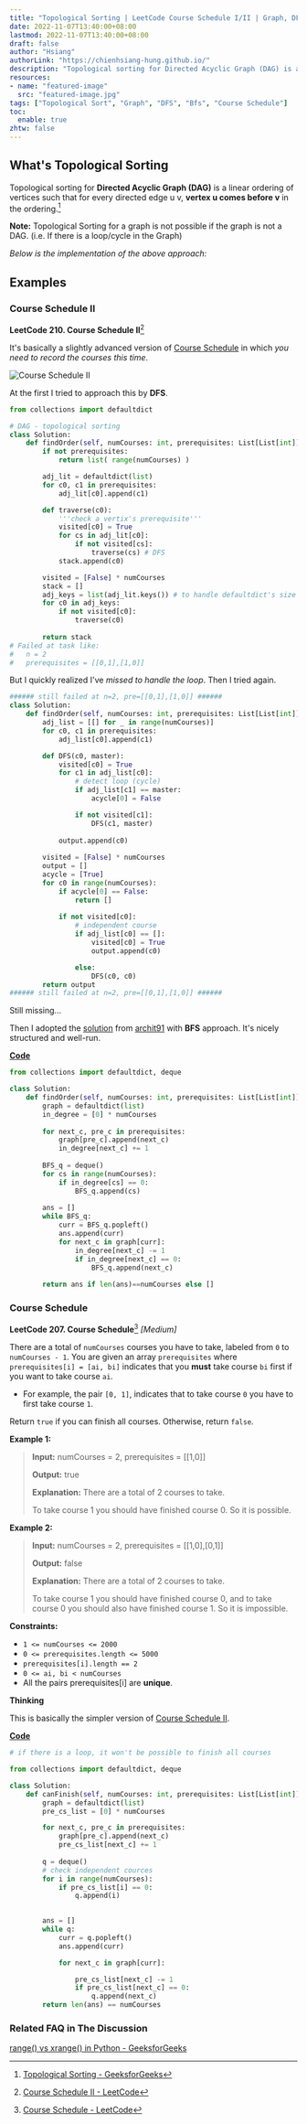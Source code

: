 ```yaml
---
title: "Topological Sorting | LeetCode Course Schedule I/II | Graph, DFS, BFS"
date: 2022-11-07T13:40:00+08:00
lastmod: 2022-11-07T13:40:00+08:00
draft: false
author: "Hsiang"
authorLink: "https://chienhsiang-hung.github.io/"
description: "Topological sorting for Directed Acyclic Graph (DAG) is a linear ordering of vertices such that for every directed edge u v, vertex u comes before v in the ordering."
resources:
- name: "featured-image"
  src: "featured-image.jpg"
tags: ["Topological Sort", "Graph", "DFS", "Bfs", "Course Schedule"]
toc:
  enable: true
zhtw: false
---
```

## What's Topological Sorting
Topological sorting for **Directed Acyclic Graph (DAG)** is a linear ordering of vertices such that for every directed edge u v, **vertex u comes before v** in the ordering.[^topological-sorting]

**Note:** Topological Sorting for a graph is not possible if the graph is not a DAG. (i.e. If there is a loop/cycle in the Graph)

*Below is the implementation of the above approach:*
<script src="https://gist.github.com/chienhsiang-hung/c468ece14fd0fee5af4ec24edf39e134.js"></script>

## Examples
### Course Schedule II
**LeetCode 210. Course Schedule II**[^course-schedule-ii]

It's basically a slightly advanced version of [Course Schedule](#course-schedule) in which *you need to record the courses this time*.

![Course Schedule II](featured-image.jpg "Course Schedule II")

At the first I tried to approach this by **DFS**.
```python
from collections import defaultdict

# DAG - topological sorting
class Solution:
    def findOrder(self, numCourses: int, prerequisites: List[List[int]]) -> List[int]:
        if not prerequisites:
            return list( range(numCourses) )

        adj_lit = defaultdict(list)
        for c0, c1 in prerequisites:
            adj_lit[c0].append(c1)

        def traverse(c0):
            '''check a vertix's prerequisite'''
            visited[c0] = True
            for cs in adj_lit[c0]:
                if not visited[cs]:
                    traverse(cs) # DFS
            stack.append(c0)

        visited = [False] * numCourses
        stack = []
        adj_keys = list(adj_lit.keys()) # to handle defaultdict's size changed during iteration in line-12
        for c0 in adj_keys:
            if not visited[c0]:
                traverse(c0)
        
        return stack
# Failed at task like:
#   n = 2
#   prerequisites = [[0,1],[1,0]]
```
But I quickly realized I've *missed to handle the loop*. Then I tried again.
```python
###### still failed at n=2, pre=[[0,1],[1,0]] ######  
class Solution:
    def findOrder(self, numCourses: int, prerequisites: List[List[int]]) -> List[int]:
        adj_list = [[] for _ in range(numCourses)]
        for c0, c1 in prerequisites:
            adj_list[c0].append(c1)

        def DFS(c0, master):
            visited[c0] = True
            for c1 in adj_list[c0]:
                # detect loop (cycle)
                if adj_list[c1] == master:
                    acycle[0] = False

                if not visited[c1]:
                    DFS(c1, master)
            
            output.append(c0)
                    
        visited = [False] * numCourses
        output = []
        acycle = [True]
        for c0 in range(numCourses):
            if acycle[0] == False:
                return []
            
            if not visited[c0]:
                # independent course
                if adj_list[c0] == []:
                    visited[c0] = True
                    output.append(c0)

                else:
                    DFS(c0, c0)
        return output    
###### still failed at n=2, pre=[[0,1],[1,0]] ######  
```
Still missing...

Then I adopted the [solution](https://leetcode.com/problems/course-schedule-ii/solutions/1642354/c-python-simple-solutions-w-explanation-topological-sort-using-bfs-dfs/) from [archit91](https://leetcode.com/archit91/) with **BFS** approach. It's nicely structured and well-run.

[**Code**](https://github.com/chienhsiang-hung/Data-Structures-and-Algorithms-in-Python/blob/main/Trees%20and%20Graphs/Course%20Schedule%20II.py)
```python
from collections import defaultdict, deque

class Solution:
    def findOrder(self, numCourses: int, prerequisites: List[List[int]]) -> List[int]:
        graph = defaultdict(list)
        in_degree = [0] * numCourses
        
        for next_c, pre_c in prerequisites:
            graph[pre_c].append(next_c)
            in_degree[next_c] += 1
            
        BFS_q = deque()
        for cs in range(numCourses):
            if in_degree[cs] == 0:
                BFS_q.append(cs)
        
        ans = []
        while BFS_q:
            curr = BFS_q.popleft()
            ans.append(curr)
            for next_c in graph[curr]:
                in_degree[next_c] -= 1
                if in_degree[next_c] == 0:
                    BFS_q.append(next_c)
        
        return ans if len(ans)==numCourses else []
```
### Course Schedule
**LeetCode 207. Course Schedule**[^course-schedule] *[Medium]*

There are a total of  `numCourses`  courses you have to take, labeled from  `0`  to  `numCourses - 1`. You are given an array  `prerequisites`  where  `prerequisites[i] = [ai, bi]`  indicates that you  **must**  take course  `bi`  first if you want to take course  `ai`.

-   For example, the pair  `[0, 1]`, indicates that to take course  `0`  you have to first take course  `1`.

Return  `true`  if you can finish all courses. Otherwise, return  `false`.

**Example 1:**

> **Input:** numCourses = 2, prerequisites = [[1,0]]
>
> **Output:** true
>
> **Explanation:** There are a total of 2 courses to take. 
>
> To take course 1 you should have finished course 0. So it is possible.

**Example 2:**

> **Input:** numCourses = 2, prerequisites = [[1,0],[0,1]]
> 
> **Output:** false
> 
> **Explanation:** There are a total of 2 courses to take. 
> 
> To take course 1 you should have finished course 0, and to take course 0 you should also have finished course 1. So it is impossible.

**Constraints:**

-   `1 <= numCourses <= 2000`
-   `0 <= prerequisites.length <= 5000`
-   `prerequisites[i].length == 2`
-   `0 <= ai, bi < numCourses`
-   All the pairs prerequisites[i] are  **unique**.

**Thinking**

This is basically the simpler version of [Course Schedule II](#course-schedule-ii).

[**Code**](https://github.com/chienhsiang-hung/Data-Structures-and-Algorithms-in-Python/blob/main/Trees%20and%20Graphs/Course%20Schedule.py)
```python
# if there is a loop, it won't be possible to finish all courses

from collections import defaultdict, deque

class Solution:
    def canFinish(self, numCourses: int, prerequisites: List[List[int]]) -> bool:
        graph = defaultdict(list)
        pre_cs_list = [0] * numCourses

        for next_c, pre_c in prerequisites:
            graph[pre_c].append(next_c)
            pre_cs_list[next_c] += 1
            
        q = deque()
        # check independent cources
        for i in range(numCourses):
            if pre_cs_list[i] == 0:
                q.append(i)
        

        ans = []    
        while q:
            curr = q.popleft()
            ans.append(curr)

            for next_c in graph[curr]:

                pre_cs_list[next_c] -= 1
                if pre_cs_list[next_c] == 0:
                    q.append(next_c)
        return len(ans) == numCourses
```
### Related FAQ in The Discussion
[range() vs xrange() in Python - GeeksforGeeks](https://www.geeksforgeeks.org/range-vs-xrange-in-python/)

[^topological-sorting]: [Topological Sorting - GeeksforGeeks](https://www.geeksforgeeks.org/topological-sorting/)
[^course-schedule]: [Course Schedule - LeetCode](https://leetcode.com/problems/course-schedule/)
[^course-schedule-ii]: [Course Schedule II - LeetCode](https://leetcode.com/problems/course-schedule-ii/)
